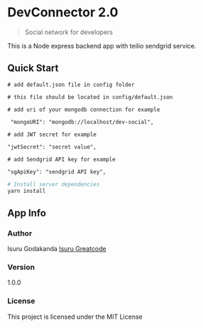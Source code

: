 # DevConnector 2.0

> Social network for developers

This is a Node express backend app with teilio sendgrid service.

## Quick Start

```
# add default.json file in config folder

# this file should be located in config/default.json

# add uri of your mongodb connection for example

 "mongoURI": "mongodb://localhost/dev-social",

# add JWT secret for example

"jwtSecret": "secret value",

# add Sendgrid API key for example

"sgApiKey": "sendgrid API key",

```

```bash
# Install server dependencies
yarn install
```

## App Info

### Author

Isuru Godakanda
[Isuru Greatcode](https://isurugreatcode.wordpress.com/)

### Version

1.0.0

### License

This project is licensed under the MIT License
